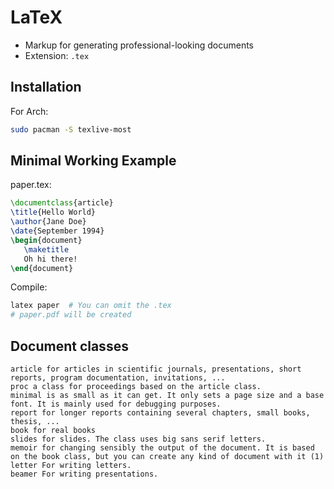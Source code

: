# LaTeX

- Markup for generating professional-looking documents
- Extension: `.tex`

## Installation

For Arch:

```bash
sudo pacman -S texlive-most
```

## Minimal Working Example

paper.tex:

```tex
\documentclass{article}
\title{Hello World}
\author{Jane Doe}
\date{September 1994}
\begin{document}
   \maketitle
   Oh hi there!
\end{document}
```

Compile:

```bash
latex paper  # You can omit the .tex
# paper.pdf will be created
```

## Document classes

```
article for articles in scientific journals, presentations, short reports, program documentation, invitations, ...
proc a class for proceedings based on the article class.
minimal is as small as it can get. It only sets a page size and a base font. It is mainly used for debugging purposes.
report for longer reports containing several chapters, small books, thesis, ...
book for real books
slides for slides. The class uses big sans serif letters.
memoir for changing sensibly the output of the document. It is based on the book class, but you can create any kind of document with it (1)
letter For writing letters.
beamer For writing presentations.
```


